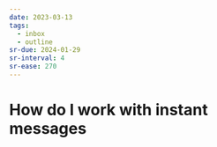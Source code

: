 ```yaml
---
date: 2023-03-13
tags:
  - inbox
  - outline
sr-due: 2024-01-29
sr-interval: 4
sr-ease: 270
---
```


# How do I work with instant messages
